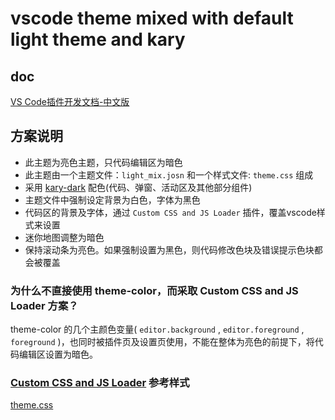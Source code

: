 # vscode theme mixed with default light theme and kary

## doc

[VS Code插件开发文档-中文版](https://github.com/Liiked/VS-Code-Extension-Doc-ZH/blob/master/docs/extension-guides/color-theme.md)

## 方案说明

* 此主题为亮色主题，只代码编辑区为暗色
* 此主题由一个主题文件：`light_mix.josn` 和一个样式文件: `theme.css` 组成
* 采用 [kary-dark](https://marketplace.visualstudio.com/items?itemName=karyfoundation.theme-karyfoundation-themes) 配色(代码、弹窗、活动区及其他部分组件)
* 主题文件中强制设定背景为白色，字体为黑色
* 代码区的背景及字体，通过 `Custom CSS and JS Loader` 插件，覆盖vscode样式来设置
* 迷你地图调整为暗色
* 保持滚动条为亮色。如果强制设置为黑色，则代码修改色块及错误提示色块都会被覆盖

### 为什么不直接使用 theme-color，而采取 Custom CSS and JS Loader 方案？

theme-color 的几个主颜色变量( `editor.background` , `editor.foreground` , `foreground` )，也同时被插件页及设置页使用，不能在整体为亮色的前提下，将代码编辑区设置为暗色。

### [Custom CSS and JS Loader](https://marketplace.visualstudio.com/items?itemName=be5invis.vscode-custom-css)  参考样式

[theme.css](https://raw.githubusercontent.com/transtone/vscode-theme-mix/main/Custom%20CSS%20and%20JS%20Loader/theme.css)
